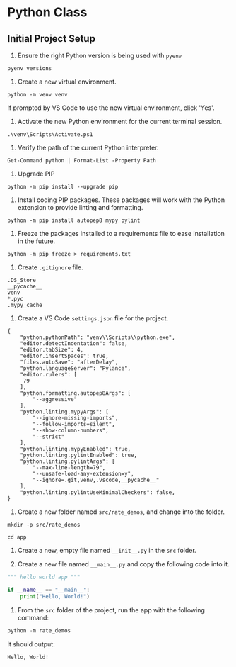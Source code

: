 # Python Class

## Initial Project Setup

1. Ensure the right Python version is being used with `pyenv`

```pwsh
pyenv versions
```

1. Create a new virtual environment.

```pwsh
python -m venv venv
```

If prompted by VS Code to use the new virtual environment, click 'Yes'.


1. Activate the new Python environment for the current terminal session.

```pwsh
.\venv\Scripts\Activate.ps1
```

1. Verify the path of the current Python interpreter.

```pwsh
Get-Command python | Format-List -Property Path
```

1. Upgrade PIP

```pwsh
python -m pip install --upgrade pip
```

1. Install coding PIP packages. These packages will work with the Python extension to provide linting and formatting.

```pwsh
python -m pip install autopep8 mypy pylint
```

1. Freeze the packages installed to a requirements file to ease installation in the future.

```pwsh
python -m pip freeze > requirements.txt
```

1. Create `.gitignore` file.

```
.DS_Store
__pycache__
venv
*.pyc
.mypy_cache
```

1. Create a VS Code `settings.json` file for the project.

```
{
    "python.pythonPath": "venv\\Scripts\\python.exe",
    "editor.detectIndentation": false,
    "editor.tabSize": 4,
    "editor.insertSpaces": true,
    "files.autoSave": "afterDelay",
    "python.languageServer": "Pylance",
    "editor.rulers": [
     79
    ],
    "python.formatting.autopep8Args": [
        "--aggressive"
    ],
    "python.linting.mypyArgs": [
        "--ignore-missing-imports",
        "--follow-imports=silent",
        "--show-column-numbers",
        "--strict"
    ],
    "python.linting.mypyEnabled": true,
    "python.linting.pylintEnabled": true,
    "python.linting.pylintArgs": [
        "--max-line-length=79",
        "--unsafe-load-any-extension=y",
        "--ignore=.git,venv,.vscode,__pycache__"
    ],
    "python.linting.pylintUseMinimalCheckers": false,
}
```

1. Create a new folder named `src/rate_demos`, and change into the folder.

```pwsh
mkdir -p src/rate_demos

cd app
```

1. Create a new, empty file named `__init__.py` in the `src` folder.

1. Create a new file named `__main__.py` and copy the following code into it.

```python
""" hello world app """

if __name__ == "__main__":
    print("Hello, World!")
```

1. From the `src` folder of the project, run the app with the following command:

```python
python -m rate_demos
```

It should output:

```pwsh
Hello, World!
```
